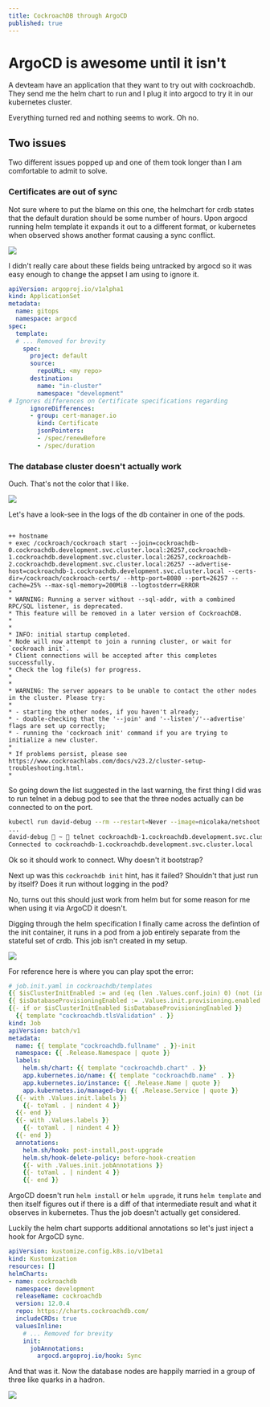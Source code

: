 ```yaml
---
title: CockroachDB through ArgoCD
published: true
---
```


# ArgoCD is awesome until it isn't

A devteam have an application that they want to try out with cockroachdb. They send me the helm chart to run and I plug it into argocd to try it in our kubernetes cluster.

Everything turned red and nothing seems to work. Oh no.

## Two issues 

Two different issues popped up and one of them took longer than I am comfortable to admit to solve.

### Certificates are out of sync

Not sure where to put the blame on this one, the helmchart for crdb states that the default duration should be some number of hours. Upon argocd running helm template it expands it out to a different format, or kubernetes when observed shows another format causing a sync conflict.

![](../assets/2024-05-08-12-18-19.png)

I didn't really care about these fields being untracked by argocd so it was easy enough to change the appset I am using to ignore it.

``` yaml
apiVersion: argoproj.io/v1alpha1
kind: ApplicationSet
metadata:
  name: gitops
  namespace: argocd
spec:
  template:
  # ... Removed for brevity
    spec:
      project: default
      source:
        repoURL: <my repo>
      destination:
        name: "in-cluster"
        namespace: "development"
# Ignores differences on Certificate specifications regarding 
      ignoreDifferences:
      - group: cert-manager.io
        kind: Certificate
        jsonPointers:
        - /spec/renewBefore
        - /spec/duration

```

### The database cluster doesn't actually work

Ouch. That's not the color that I like.

![](../assets/2024-05-08-12-22-35.png)

Let's have a look-see in the logs of the db container in one of the pods.

```

++ hostname
+ exec /cockroach/cockroach start --join=cockroachdb-0.cockroachdb.development.svc.cluster.local:26257,cockroachdb-1.cockroachdb.development.svc.cluster.local:26257,cockroachdb-2.cockroachdb.development.svc.cluster.local:26257 --advertise-host=cockroachdb-1.cockroachdb.development.svc.cluster.local --certs-dir=/cockroach/cockroach-certs/ --http-port=8080 --port=26257 --cache=25% --max-sql-memory=200MiB --logtostderr=ERROR
*
* WARNING: Running a server without --sql-addr, with a combined RPC/SQL listener, is deprecated.
* This feature will be removed in a later version of CockroachDB.
*
*
* INFO: initial startup completed.
* Node will now attempt to join a running cluster, or wait for `cockroach init`.
* Client connections will be accepted after this completes successfully.
* Check the log file(s) for progress. 
*
*
* WARNING: The server appears to be unable to contact the other nodes in the cluster. Please try:
* 
* - starting the other nodes, if you haven't already;
* - double-checking that the '--join' and '--listen'/'--advertise' flags are set up correctly;
* - running the 'cockroach init' command if you are trying to initialize a new cluster.
* 
* If problems persist, please see https://www.cockroachlabs.com/docs/v23.2/cluster-setup-troubleshooting.html.
*
```

So going down the list suggested in the last warning, the first thing I did was to run telnet in a debug pod to see that the three nodes actually can be connected to on the port.

``` sh
kubectl run david-debug --rm --restart=Never --image=nicolaka/netshoot --stdin --tty /bin/zsh
...
david-debug  ~  telnet cockroachdb-1.cockroachdb.development.svc.cluster.local 26257
Connected to cockroachdb-1.cockroachdb.development.svc.cluster.local
```

Ok so it should work to connect. Why doesn't it bootstrap?

Next up was this `cockroachdb init` hint, has it failed? Shouldn't that just run by itself? Does it run without logging in the pod?

No, turns out this should just work from helm but for some reason for me when using it via ArgoCD it doesn't.

Digging through the helm specification I finally came across the defintion of the init container, it runs in a pod from a job entirely separate from the stateful set of crdb. This job isn't created in my setup. 

![](../assets/2024-05-08-12-28-49.png)

For reference here is where you can play spot the error:

``` yaml
# job.init.yaml in cockroachdb/templates
{{ $isClusterInitEnabled := and (eq (len .Values.conf.join) 0) (not (index .Values.conf `single-node`)) }}
{{ $isDatabaseProvisioningEnabled := .Values.init.provisioning.enabled }}
{{- if or $isClusterInitEnabled $isDatabaseProvisioningEnabled }}
  {{ template "cockroachdb.tlsValidation" . }}
kind: Job
apiVersion: batch/v1
metadata:
  name: {{ template "cockroachdb.fullname" . }}-init
  namespace: {{ .Release.Namespace | quote }}
  labels:
    helm.sh/chart: {{ template "cockroachdb.chart" . }}
    app.kubernetes.io/name: {{ template "cockroachdb.name" . }}
    app.kubernetes.io/instance: {{ .Release.Name | quote }}
    app.kubernetes.io/managed-by: {{ .Release.Service | quote }}
  {{- with .Values.init.labels }}
    {{- toYaml . | nindent 4 }}
  {{- end }}
  {{- with .Values.labels }}
    {{- toYaml . | nindent 4 }}
  {{- end }}
  annotations:
    helm.sh/hook: post-install,post-upgrade
    helm.sh/hook-delete-policy: before-hook-creation
    {{- with .Values.init.jobAnnotations }}
    {{- toYaml . | nindent 4 }}
    {{- end }}
```

ArgoCD doesn't run `helm install` or `helm upgrade`, it runs `helm template` and then itself figures out if there is a diff of that intermediate result and what it observes in kubernetes. Thus the job doesn't actually get considered.

Luckily the helm chart supports additional annotations so let's just inject a hook for ArgoCD sync.

``` yaml
apiVersion: kustomize.config.k8s.io/v1beta1
kind: Kustomization
resources: []
helmCharts:
- name: cockroachdb
  namespace: development
  releaseName: cockroachdb
  version: 12.0.4
  repo: https://charts.cockroachdb.com/
  includeCRDs: true
  valuesInline:
    # ... Removed for brevity
    init:
      jobAnnotations:
        argocd.argoproj.io/hook: Sync
```

And that was it. Now the database nodes are happily married in a group of three like quarks in a hadron.

![](../assets/2024-05-08-12-33-56.png)